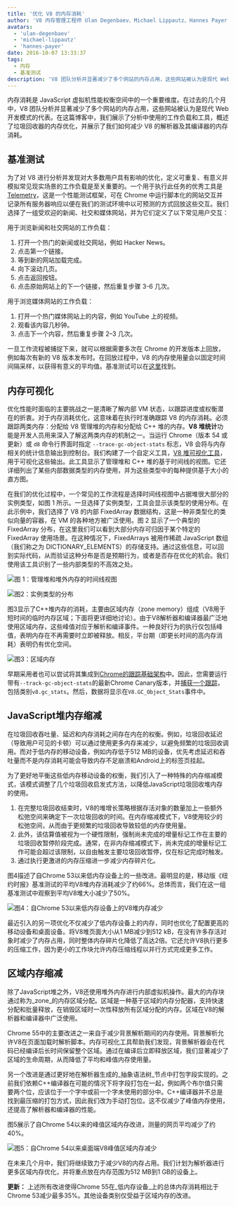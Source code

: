 ```yaml
---
title: '优化 V8 的内存消耗'
author: 'V8 内存管理工程师 Ulan Degenbaev、Michael Lippautz、Hannes Payer 和 Toon Verwaest'
avatars:
  - 'ulan-degenbaev'
  - 'michael-lippautz'
  - 'hannes-payer'
date: 2016-10-07 13:33:37
tags:
  - 内存
  - 基准测试
description: 'V8 团队分析并显著减少了多个网站的内存占用，这些网站被认为是现代 Web 开发模式的代表。'
---
```

内存消耗是 JavaScript 虚拟机性能权衡空间中的一个重要维度。在过去的几个月中，V8 团队分析并显著减少了多个网站的内存占用，这些网站被认为是现代 Web 开发模式的代表。在这篇博客中，我们展示了分析中使用的工作负载和工具，概述了垃圾回收器的内存优化，并展示了我们如何减少 V8 的解析器及其编译器的内存消耗。

<!--truncate-->
## 基准测试

为了对 V8 进行分析并发现对大多数用户具有影响的优化，定义可重复、有意义并模拟常见现实场景的工作负载是至关重要的。一个用于执行此任务的优秀工具是 [Telemetry](https://catapult.gsrc.io/telemetry)，这是一个性能测试框架，可在 Chrome 中运行脚本化的网站交互并记录所有服务器响应以便在我们的测试环境中以可预测的方式回放这些交互。我们选择了一组受欢迎的新闻、社交和媒体网站，并为它们定义了以下常见用户交互：

用于浏览新闻和社交网站的工作负载：

1. 打开一个热门的新闻或社交网站，例如 Hacker News。
1. 点击第一个链接。
1. 等到新的网站加载完成。
1. 向下滚动几页。
1. 点击返回按钮。
1. 点击原始网站上的下一个链接，然后重复步骤 3-6 几次。

用于浏览媒体网站的工作负载：

1. 打开一个热门媒体网站上的内容，例如 YouTube 上的视频。
1. 观看该内容几秒钟。
1. 点击下一个内容，然后重复步骤 2–3 几次。

一旦工作流程被捕捉下来，就可以根据需要多次在 Chrome 的开发版本上回放，例如每次有新的 V8 版本发布时。在回放过程中，V8 的内存使用量会以固定时间间隔采样，以获得有意义的平均值。基准测试可以在[这里](https://cs.chromium.org/chromium/src/tools/perf/page_sets/system_health/browsing_stories.py?q=browsing+news&sq=package:chromium&dr=CS&l=11)找到。

## 内存可视化

优化性能时面临的主要挑战之一是清晰了解内部 VM 状态，以跟踪进度或权衡潜在的折衷。对于内存消耗优化，这意味着在执行时准确跟踪 V8 的内存消耗。必须跟踪两类内存：分配给 V8 管理堆的内存和分配给 C++ 堆的内存。**V8 堆统计**功能是开发人员用来深入了解这两类内存的机制之一。当运行 Chrome（版本 54 或更新）或 `d8` 命令行界面时指定 `--trace-gc-object-stats` 标志，V8 会将与内存相关的统计信息输出到控制台。我们构建了一个自定义工具，[V8 堆可视化工具](https://mlippautz.github.io/v8-heap-stats/)，用于可视化这些输出。此工具显示了管理堆和 C++ 堆的基于时间线的视图。它还详细列出了某些内部数据类型的内存使用，并为这些类型中的每种提供基于大小的直方图。

在我们的优化过程中，一个常见的工作流程是选择时间线视图中占据堆很大部分的实例类型，如图 1 所示。一旦选择了实例类型，工具会显示该类型的使用分布。在此示例中，我们选择了 V8 的内部 FixedArray 数据结构，这是一种非类型化的类似向量的容器，在 VM 的各种地方被广泛使用。图 2 显示了一个典型的 FixedArray 分布，在这里我们可以看到大部分内存可归因于某个特定的 FixedArray 使用场景。在这种情况下，FixedArrays 被用作稀疏 JavaScript 数组（我们称之为 DICTIONARY\_ELEMENTS）的存储支持。通过这些信息，可以回到实际代码，从而验证这种分布是否是预期行为，或者是否存在优化的机会。我们使用该工具识别了一些内部类型的不高效之处。

![图 1：管理堆和堆外内存的时间线视图](/_img/optimizing-v8-memory/timeline-view.png)

![图2：实例类型的分布](/_img/optimizing-v8-memory/distribution.png)

图3显示了C++堆内存的消耗，主要由区域内存（zone memory）组成（V8用于短时间的临时内存区域；下面将更详细地讨论）。由于V8解析器和编译器最广泛地使用区域内存，这些峰值对应于解析和编译事件。一种良好行为的执行仅包括峰值，表明内存在不再需要时立即被释放。相反，平台期（即更长时间的高内存消耗）表明仍有优化空间。

![图3：区域内存](/_img/optimizing-v8-memory/zone-memory.png)

早期采用者也可以尝试将其集成到[Chrome的跟踪基础架构](https://www.chromium.org/developers/how-tos/trace-event-profiling-tool)中。因此，您需要运行带有`--track-gc-object-stats`的最新Chrome Canary版本，并[捕获一个跟踪](https://www.chromium.org/developers/how-tos/trace-event-profiling-tool/recording-tracing-runs#TOC-Capture-a-trace-on-Chrome-desktop)，包括类别`v8.gc_stats`。然后，数据将显示在`V8.GC_Object_Stats`事件中。

## JavaScript堆内存缩减

在垃圾回收吞吐量、延迟和内存消耗之间存在内在的权衡。例如，垃圾回收延迟（导致用户可见的卡顿）可以通过使用更多内存来减少，以避免频繁的垃圾回收调用。而对于低内存的移动设备，例如内存低于512 MB的设备，优先考虑延迟和吞吐量而不是内存消耗可能会导致内存不足崩溃和Android上的标签页挂起。

为了更好地平衡这些低内存移动设备的权衡，我们引入了一种特殊的内存缩减模式，该模式调整了几个垃圾回收启发式方法，以降低JavaScript垃圾回收堆内存的使用。

1. 在完整垃圾回收结束时，V8的堆增长策略根据存活对象的数量加上一些额外松弛空间来确定下一次垃圾回收的时间。在内存缩减模式下，V8使用较少的松弛空间，从而由于更频繁的垃圾回收导致较低的内存使用量。
1. 此外，该估算值被视为一个硬性限制，强制尚未完成的增量标记工作在主要的垃圾回收暂停阶段完成。通常，在非内存缩减模式下，尚未完成的增量标记工作可能会超过该限制，以自由触发主要垃圾回收暂停，仅在标记完成时触发。
1. 通过执行更激进的内存压缩进一步减少内存碎片化。

图4描述了自Chrome 53以来低内存设备上的一些改进。最明显的是，移动版《纽约时报》基准测试的平均V8堆内存消耗减少了约66%。总体而言，我们在这一组基准测试中观察到平均V8堆大小减少了50%。

![图4：自Chrome 53以来低内存设备上的V8堆内存减少](/_img/optimizing-v8-memory/heap-memory-reduction.png)

最近引入的另一项优化不仅减少了低内存设备上的内存，同时也优化了配置更高的移动设备和桌面设备。将V8堆页面大小从1 MB减少到512 kB，在没有许多存活对象时减少了内存占用，同时整体内存碎片化降低了高达2倍。它还允许V8执行更多的压缩工作，因为更小的工作块允许内存压缩线程以并行方式完成更多工作。

## 区域内存缩减

除了JavaScript堆之外，V8还使用堆外内存进行内部虚拟机操作。最大的内存块通过称为_zone_的内存区域分配。区域是一种基于区域的内存分配器，支持快速分配和批量释放，在销毁区域时一次性释放所有区域分配的内存。区域在V8的解析器和编译器中广泛使用。

Chrome 55中的主要改进之一来自于减少背景解析期间的内存使用。背景解析允许V8在页面加载时解析脚本。内存可视化工具帮助我们发现，背景解析器会在代码已经编译后长时间保留整个区域。通过在编译后立即释放区域，我们显著减少了区域的生命周期，从而降低了平均和峰值内存使用量。

另一个改进是通过更好地在解析器生成的_抽象语法树_节点中打包字段实现的。之前我们依赖C++编译器在可能的情况下将字段打包在一起，例如两个布尔值只需要两个位，应该位于一个字中或前一个字未使用的部分中。C++编译器并不总是找到最压缩的打包方式，因此我们改为手动打包位。这不仅减少了峰值内存使用，还提高了解析器和编译器的性能。

图5展示了自Chrome 54以来的峰值区域内存改进，测量的网页平均减少了约40%。

![图5：自Chrome 54以来桌面端V8峰值区域内存减少](/_img/optimizing-v8-memory/peak-zone-memory-reduction.png)

在未来几个月中，我们将继续致力于减少V8的内存占用。我们计划为解析器进行更多区域内存优化，并将重点放在内存范围为512 MB到1 GB的设备上。

**更新：** 上述所有改进使得Chrome 55在_低内存设备_上的总体内存消耗相比于Chrome 53减少最多35%。其他设备类别仅受益于区域内存的改进。
